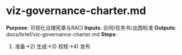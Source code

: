 # viz-governance-charter.md

**Purpose**: 可视化治理宪章与RACI
**Inputs**: 合同/任务书/出图标准
**Outputs**: docs/brief/viz-governance-charter.md
**Steps**:

1. 准备→2) 生成→3) 校核→4) 发布

